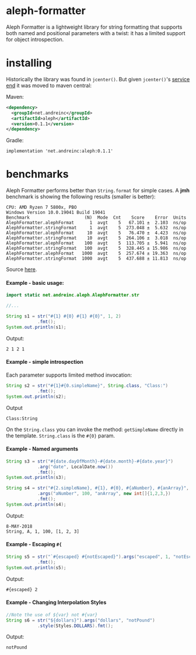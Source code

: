 # aleph-formatter

Aleph Formatter is a lightweight library for string formatting that supports both named and positional parameters with a twist: it has a limited support for object introspection.


# installing

Historically the library was found in `jcenter()`. But given `jcenter()`'s [service end](https://jfrog.com/blog/into-the-sunset-bintray-jcenter-gocenter-and-chartcenter/) it was moved to maven central:

Maven:
```xml
<dependency>
  <groupId>net.andreinc</groupId>
  <artifactId>aleph</artifactId>
  <version>0.1.1</version>
</dependency>
```

Gradle:
```
implementation 'net.andreinc:aleph:0.1.1'
```

# benchmarks

Aleph Formatter performs better than `String.format` for simple cases. A **jmh** benchmark is showing the following results (smaller is better):

```
CPU: AMD Ryzen 7 5800x, PBO
Windows Version	10.0.19041 Build 19041
Benchmark                     (N)  Mode  Cnt    Score    Error  Units
AlephFormatter.alephFormat      1  avgt    5   67.101 ±  2.103  ns/op
AlephFormatter.stringFormat     1  avgt    5  273.048 ±  5.632  ns/op
AlephFormatter.alephFormat     10  avgt    5   76.470 ±  4.423  ns/op
AlephFormatter.stringFormat    10  avgt    5  264.106 ±  3.018  ns/op
AlephFormatter.alephFormat    100  avgt    5  113.705 ±  5.941  ns/op
AlephFormatter.stringFormat   100  avgt    5  328.445 ± 15.986  ns/op
AlephFormatter.alephFormat   1000  avgt    5  257.674 ± 19.363  ns/op
AlephFormatter.stringFormat  1000  avgt    5  437.688 ± 11.813  ns/op
```

Source [here](https://github.com/PhaseRush/Benched/blob/master/src/main/java/strings/AlephFormatter.java).

#### Example - basic usage:

```java
import static net.andreinc.aleph.AlephFormatter.str

//...

String s1 = str("#{1} #{0} #{1} #{0}", 1, 2)
            .fmt();
System.out.println(s1);
```    

Output:

```
2 1 2 1
```

#### Example - simple introspection

Each parameter supports limited method invocation:

```java
String s2 = str("#{1}#{0.simpleName}", String.class, "Class:")
            .fmt();
System.out.println(s2);
```        

Output

```
Class:String
```

On the `String.class` you can invoke the method: `getSimpleName` directly in the template. `String.class` is the `#{0}` param. 

#### Example - Named arguments

```java
String s3 = str("#{date.dayOfMonth}-#{date.month}-#{date.year}")
            .arg("date", LocalDate.now())
            .fmt();
System.out.println(s3);

String s4 = str("#{2.simpleName}, #{1}, #{0}, #{aNumber}, #{anArray}", 1, "A", String.class)
            .args("aNumber", 100, "anArray", new int[]{1,2,3,})
            .fmt();
System.out.println(s4);                        
```                        

Output:

```
8-MAY-2018
String, A, 1, 100, [1, 2, 3]
```

#### Example - Escaping `#{`

```java
String s5 = str("`#{escaped} #{notEscaped}").args("escaped", 1, "notEscaped", 2)
            .fmt();
System.out.println(s5);
```

Output:

```
#{escaped} 2
```

#### Example - Changing Interpolation Styles

```java
//Note the use of ${var} not #{var}
String s6 = str("${dollars}").args("dollars", "notPound")
            .style(Styles.DOLLARS).fmt();
```

Output:

```
notPound
```
